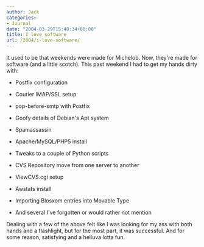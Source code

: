 ```yaml
---
author: Jack
categories:
- Journal
date: "2004-03-29T15:40:34+00:00"
title: I love software
url: /2004/i-love-software/
---
```


It used to be that weekends were made for Michelob. Now, they're made for software (and a little scotch). This past weekend I had to get my hands dirty with:

</p> 

  * Postfix configuration


  * Courier IMAP/SSL setup


  * pop-before-smtp with Postfix


  * Goofy details of Debian's Apt system


  * Spamassassin


  * Apache/MySQL/PHP5 install


  * Tweaks to a couple of Python scripts


  * CVS Repository move from one server to another


  * ViewCVS.cgi setup


  * Awstats install


  * Importing Blosxom entries into Movable Type


  * And several I've forgotten or would rather not mention
</ul> 

Dealing with a few of the above felt like I was looking for my ass with both hands and a flashlight, but for the most part, it was successful. And for some reason, satisfying and a helluva lotta fun.